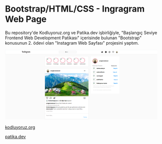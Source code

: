 # Bootstrap/HTML/CSS - Ingragram Web Page
Bu repository'de Kodluyoruz.org ve Patika.dev işbirliğiyle, "Başlangıç Seviye Frontend Web Development Patikası" içerisinde bulunan 
"Bootstrap" konusunun 2. ödevi olan "Instagram Web Sayfası" projesini yaptım.

![alt text](https://github.com/Axlope/bootstrap-instagram-clone/blob/master/instagram1.png)

<p><a href="https://kodluyoruz.org/">kodluyoruz.org</a><p>
<p><a href="https://www.patika.dev/">patika.dev</a><p>
